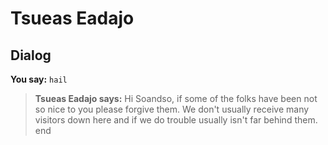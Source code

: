 # Tsueas Eadajo


## Dialog

**You say:** `hail`



>**Tsueas Eadajo says:** Hi Soandso, if some of the folks have been not so nice to you please forgive them. We don't usually receive many visitors down here and if we do trouble usually isn't far behind them.
end
